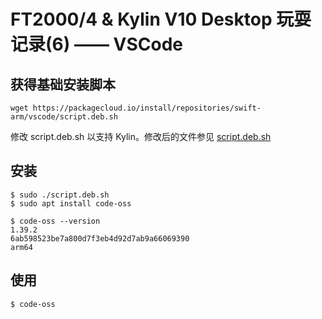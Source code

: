 # FT2000/4 & Kylin V10 Desktop 玩耍记录(6) —— VSCode

## 获得基础安装脚本

    wget https://packagecloud.io/install/repositories/swift-arm/vscode/script.deb.sh
    
修改 script.deb.sh 以支持 Kylin。修改后的文件参见 [script.deb.sh](script/script.deb.sh)

## 安装

	$ sudo ./script.deb.sh
	$ sudo apt install code-oss
    
    $ code-oss --version
    1.39.2
    6ab598523be7a800d7f3eb4d92d7ab9a66069390
    arm64

## 使用 

	$ code-oss
    
    